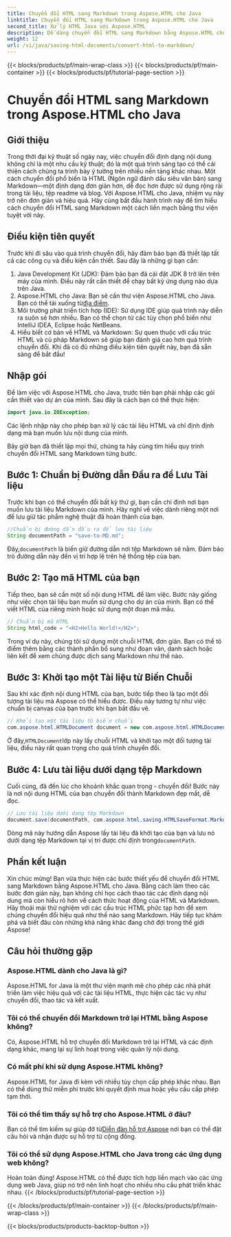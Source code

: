 ```yaml
---
title: Chuyển đổi HTML sang Markdown trong Aspose.HTML cho Java
linktitle: Chuyển đổi HTML sang Markdown trong Aspose.HTML cho Java
second_title: Xử lý HTML Java với Aspose.HTML
description: Dễ dàng chuyển đổi HTML sang Markdown bằng Aspose.HTML cho Java. Thực hiện theo hướng dẫn từng bước này để chuyển đổi và thao tác nội dung mượt mà.
weight: 12
url: /vi/java/saving-html-documents/convert-html-to-markdown/
---
```


{{< blocks/products/pf/main-wrap-class >}}
{{< blocks/products/pf/main-container >}}
{{< blocks/products/pf/tutorial-page-section >}}

# Chuyển đổi HTML sang Markdown trong Aspose.HTML cho Java

## Giới thiệu
Trong thời đại kỹ thuật số ngày nay, việc chuyển đổi định dạng nội dung không chỉ là một nhu cầu kỹ thuật; đó là một quá trình sáng tạo có thể cải thiện cách chúng ta trình bày ý tưởng trên nhiều nền tảng khác nhau. Một cách chuyển đổi phổ biến là HTML (Ngôn ngữ đánh dấu siêu văn bản) sang Markdown—một định dạng đơn giản hơn, dễ đọc hơn được sử dụng rộng rãi trong tài liệu, tệp readme và blog. Với Aspose.HTML cho Java, nhiệm vụ này trở nên đơn giản và hiệu quả. Hãy cùng bắt đầu hành trình này để tìm hiểu cách chuyển đổi HTML sang Markdown một cách liền mạch bằng thư viện tuyệt vời này.
## Điều kiện tiên quyết
Trước khi đi sâu vào quá trình chuyển đổi, hãy đảm bảo bạn đã thiết lập tất cả các công cụ và điều kiện cần thiết. Sau đây là những gì bạn cần:
1. Java Development Kit (JDK): Đảm bảo bạn đã cài đặt JDK 8 trở lên trên máy của mình. Điều này rất cần thiết để chạy bất kỳ ứng dụng nào dựa trên Java.
2.  Aspose.HTML cho Java: Bạn sẽ cần thư viện Aspose.HTML cho Java. Bạn có thể tải xuống từ[địa điểm](https://releases.aspose.com/html/java/).
3. Môi trường phát triển tích hợp (IDE): Sử dụng IDE giúp quá trình này diễn ra suôn sẻ hơn nhiều. Bạn có thể chọn từ các tùy chọn phổ biến như IntelliJ IDEA, Eclipse hoặc NetBeans.
4. Hiểu biết cơ bản về HTML và Markdown: Sự quen thuộc với cấu trúc HTML và cú pháp Markdown sẽ giúp bạn đánh giá cao hơn quá trình chuyển đổi.
Khi đã có đủ những điều kiện tiên quyết này, bạn đã sẵn sàng để bắt đầu!
## Nhập gói
Để làm việc với Aspose.HTML cho Java, trước tiên bạn phải nhập các gói cần thiết vào dự án của mình. Sau đây là cách bạn có thể thực hiện:
```java
import java.io.IOException;
```
Các lệnh nhập này cho phép bạn xử lý các tài liệu HTML và chỉ định định dạng mà bạn muốn lưu nội dung của mình.

Bây giờ bạn đã thiết lập mọi thứ, chúng ta hãy cùng tìm hiểu quy trình chuyển đổi HTML sang Markdown từng bước.
## Bước 1: Chuẩn bị Đường dẫn Đầu ra để Lưu Tài liệu
Trước khi bạn có thể chuyển đổi bất kỳ thứ gì, bạn cần chỉ định nơi bạn muốn lưu tài liệu Markdown của mình. Hãy nghĩ về việc dành riêng một nơi để lưu giữ tác phẩm nghệ thuật đã hoàn thành của bạn.
```java
//Chuẩn bị đường dẫn đầu ra để lưu tài liệu
String documentPath = "save-to-MD.md";
```
 Đây,`documentPath` là biến giữ đường dẫn nơi tệp Markdown sẽ nằm. Đảm bảo trỏ đường dẫn này đến vị trí hợp lệ trên hệ thống tệp của bạn.
## Bước 2: Tạo mã HTML của bạn
Tiếp theo, bạn sẽ cần một số nội dung HTML để làm việc. Bước này giống như việc chọn tài liệu bạn muốn sử dụng cho dự án của mình. Bạn có thể viết HTML của riêng mình hoặc sử dụng một đoạn mã mẫu.
```java
// Chuẩn bị mã HTML
String html_code = "<H2>Hello World!</H2>";
```
Trong ví dụ này, chúng tôi sử dụng một chuỗi HTML đơn giản. Bạn có thể tô điểm thêm bằng các thành phần bổ sung như đoạn văn, danh sách hoặc liên kết để xem chúng được dịch sang Markdown như thế nào.
## Bước 3: Khởi tạo một Tài liệu từ Biến Chuỗi
Sau khi xác định nội dung HTML của bạn, bước tiếp theo là tạo một đối tượng tài liệu mà Aspose có thể hiểu được. Điều này tương tự như việc chuẩn bị canvas của bạn trước khi bạn bắt đầu vẽ.
```java
// Khởi tạo một tài liệu từ biến chuỗi
com.aspose.html.HTMLDocument document = new com.aspose.html.HTMLDocument(html_code, ".");
```
 Ở đây,`HTMLDocument`lớp này lấy chuỗi HTML và khởi tạo một đối tượng tài liệu, điều này rất quan trọng cho quá trình chuyển đổi.
## Bước 4: Lưu tài liệu dưới dạng tệp Markdown
Cuối cùng, đã đến lúc cho khoảnh khắc quan trọng - chuyển đổi! Bước này là nơi nội dung HTML của bạn chuyển đổi thành Markdown đẹp mắt, dễ đọc.
```java
// Lưu tài liệu dưới dạng tệp Markdown
document.save(documentPath, com.aspose.html.saving.HTMLSaveFormat.Markdown);
```
 Dòng mã này hướng dẫn Aspose lấy tài liệu đã khởi tạo của bạn và lưu nó dưới dạng tệp Markdown tại vị trí được chỉ định trong`documentPath`.
## Phần kết luận
Xin chúc mừng! Bạn vừa thực hiện các bước thiết yếu để chuyển đổi HTML sang Markdown bằng Aspose.HTML cho Java. Bằng cách làm theo các bước đơn giản này, bạn không chỉ học cách thao tác các định dạng nội dung mà còn hiểu rõ hơn về cách thức hoạt động của HTML và Markdown. Hãy thoải mái thử nghiệm với các cấu trúc HTML phức tạp hơn để xem chúng chuyển đổi hiệu quả như thế nào sang Markdown. Hãy tiếp tục khám phá và biết đâu còn những khả năng khác đang chờ đợi trong thế giới Aspose!
## Câu hỏi thường gặp
### Aspose.HTML dành cho Java là gì?
Aspose.HTML for Java là một thư viện mạnh mẽ cho phép các nhà phát triển làm việc hiệu quả với các tài liệu HTML, thực hiện các tác vụ như chuyển đổi, thao tác và kết xuất.
### Tôi có thể chuyển đổi Markdown trở lại HTML bằng Aspose không?
Có, Aspose.HTML hỗ trợ chuyển đổi Markdown trở lại HTML và các định dạng khác, mang lại sự linh hoạt trong việc quản lý nội dung.
### Có mất phí khi sử dụng Aspose.HTML không?
Aspose.HTML for Java đi kèm với nhiều tùy chọn cấp phép khác nhau. Bạn có thể dùng thử miễn phí trước khi quyết định mua hoặc yêu cầu cấp phép tạm thời.
### Tôi có thể tìm thấy sự hỗ trợ cho Aspose.HTML ở đâu?
 Bạn có thể tìm kiếm sự giúp đỡ từ[Diễn đàn hỗ trợ Aspose](https://forum.aspose.com/c/html/29) nơi bạn có thể đặt câu hỏi và nhận được sự hỗ trợ từ cộng đồng.
### Tôi có thể sử dụng Aspose.HTML cho Java trong các ứng dụng web không?
Hoàn toàn đúng! Aspose.HTML có thể được tích hợp liền mạch vào các ứng dụng web Java, giúp nó trở nên linh hoạt cho nhiều nhu cầu phát triển khác nhau.
{{< /blocks/products/pf/tutorial-page-section >}}

{{< /blocks/products/pf/main-container >}}
{{< /blocks/products/pf/main-wrap-class >}}

{{< blocks/products/products-backtop-button >}}
